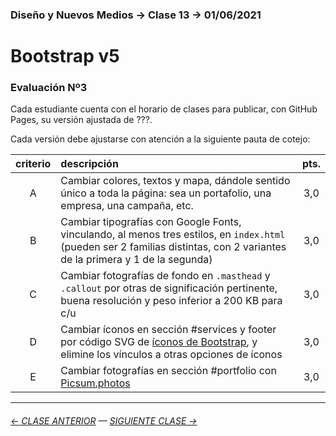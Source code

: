 ### Diseño y Nuevos Medios → Clase 13 → 01/06/2021

# Bootstrap v5

### Evaluación Nº3

Cada estudiante cuenta con el horario de clases para publicar, con GitHub Pages, su versión ajustada de ???.

Cada versión debe ajustarse con atención a la siguiente pauta de cotejo:

| criterio | descripción             | pts. |
|:----:|:----------------------------|:----:|
| A    | Cambiar colores, textos y mapa, dándole sentido único a toda la página: sea un portafolio, una empresa, una campaña, etc. |  3,0 |
| B    | Cambiar tipografías con Google Fonts, vinculando, al menos tres estilos, en `index.html` (pueden ser 2 familias distintas, con 2 variantes de la primera y 1 de la segunda) |  3,0 |
| C    | Cambiar fotografías de fondo en `.masthead` y `.callout` por otras de significación pertinente, buena resolución y peso inferior a 200 KB para c/u  | 3,0 |
| D    | Cambiar íconos en sección #services y footer por código SVG de [íconos de Bootstrap](https://icons.getbootstrap.com/), y elimine los vínculos a otras opciones de íconos |  3,0 |
| E    | Cambiar fotografías en sección #portfolio con [Picsum.photos](https://picsum.photos/)  |  3,0 |


- - - - - - - 

###### [← CLASE ANTERIOR](https://github.com/profesorfaco/dno037-2022/tree/main/clase-12) — [SIGUIENTE CLASE →](https://github.com/profesorfaco/dno037-2022/tree/main/clase-14)
